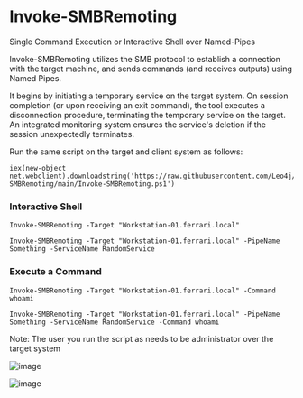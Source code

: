 # Invoke-SMBRemoting
Single Command Execution or Interactive Shell over Named-Pipes

Invoke-SMBRemoting utilizes the SMB protocol to establish a connection with the target machine, and sends commands (and receives outputs) using Named Pipes.

It begins by initiating a temporary service on the target system. On session completion (or upon receiving an exit command), the tool executes a disconnection procedure, terminating the temporary service on the target. An integrated monitoring system ensures the service's deletion if the session unexpectedly terminates.

Run the same script on the target and client system as follows:

```
iex(new-object net.webclient).downloadstring('https://raw.githubusercontent.com/Leo4j/Invoke-SMBRemoting/main/Invoke-SMBRemoting.ps1')
```

### Interactive Shell
```
Invoke-SMBRemoting -Target "Workstation-01.ferrari.local"
```
```
Invoke-SMBRemoting -Target "Workstation-01.ferrari.local" -PipeName Something -ServiceName RandomService
```

### Execute a Command
```
Invoke-SMBRemoting -Target "Workstation-01.ferrari.local" -Command whoami
```
```
Invoke-SMBRemoting -Target "Workstation-01.ferrari.local" -PipeName Something -ServiceName RandomService -Command whoami
```

Note: The user you run the script as needs to be administrator over the target system

![image](https://github.com/Leo4j/Invoke-SMBRemoting/assets/61951374/8415c30a-14f8-44a8-b3f4-840fbebc3c4e)

![image](https://github.com/Leo4j/Invoke-SMBRemoting/assets/61951374/4c5b39de-dc03-4bcb-952d-9acc0f61090b)


